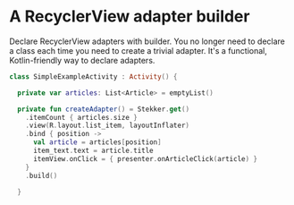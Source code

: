 # A RecyclerView adapter builder

Declare RecyclerView adapters with builder. You no longer need to declare a class each time you need to create a trivial adapter. It's a functional, Kotlin-friendly way to declare adapters.

```kotlin
class SimpleExampleActivity : Activity() {

  private var articles: List<Article> = emptyList()

  private fun createAdapter() = Stekker.get()
    .itemCount { articles.size }
    .view(R.layout.list_item, layoutInflater)
    .bind { position ->
      val article = articles[position]
      item_text.text = article.title
      itemView.onClick = { presenter.onArticleClick(article) }
    }
    .build()
    
  }
```
